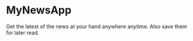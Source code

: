 # MyNewsApp
Get the latest of the news at your hand anywhere anytime. Also save them for later read.
